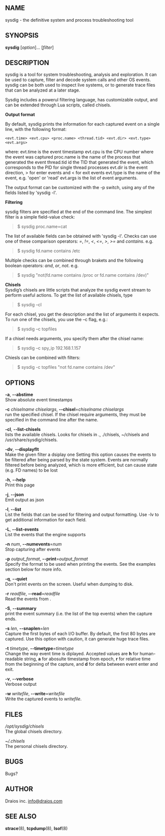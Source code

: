 NAME
----

sysdig - the definitive system and process troubleshooting tool

SYNOPSIS
--------

**sysdig** [*option*]... [*filter*]

DESCRIPTION
-----------

sysdig is a tool for system troubleshooting, analysis and exploration. It can be used to capture, filter and decode system calls and other OS events. 
sysdig can be both used to inspect live systems, or to generate trace files that can be analyzed at a later stage.

Sysdig includes a powerul filtering language, has customizable output, and can be extended through Lua scripts, called chisels.

**Output format**

By default, sysdig prints the information for each captured event on a single line, with the following format:

```<evt.time> <evt.cpu> <proc.name> <thread.tid> <evt.dir> <evt.type> <evt.args>```

where:
 evt.time is the event timestamp
 evt.cpu is the CPU number where the event was captured
 proc.name is the name of the process that generated the event
 thread.tid id the TID that generated the event, which corresponds to the
   PID for single thread processes
 evt.dir is the event direction, > for enter events and < for exit events
 evt.type is the name of the event, e.g. 'open' or 'read'
 evt.args is the list of event arguments.

The output format can be customized with the -p switch, using any of the fields listed by 'sysdig -l'.

**Filtering**  

sysdig filters are specified at the end of the command line. The simplest filter is a simple field-value check:
> $ sysdig proc.name=cat

The list of available fields can be obtained with 'sysdig -l'.
Checks can use one of these comparison operators: _=_, _!=_, _<_, _<=_, _>_, _>=_ and _contains_. e.g.
> $ sysdig fd.name contains /etc

Multiple checks can be combined through brakets and the following boolean operators: _and_, _or_, _not_. e.g.
> $ sysdig "not(fd.name contains /proc or fd.name contains /dev)"

**Chisels**  
Sysdig’s chisels are little scripts that analyze the sysdig event stream to perform useful actions.
To get the list of available chisels, type
> $ sysdig –cl  

For each chisel, you get the description and the list of arguments it expects. 
To run one of the chisels, you use the –c flag, e.g.:
> $ sysdig –c topfiles

If a chisel needs arguments, you specify them after the chisel name:
> $ sysdig –c spy_ip 192.168.1.157

Chiesls can be combined with filters:
> $ sysdig -c topfiles "not fd.name contains /dev"

OPTIONS
-------

**-a**, **--abstime**  
  Show absolute event timestamps
  
**-c** _chiselname_ _chiselargs_, **--chisel**=_chiselname_ _chiselargs_  
  run the specified chisel. If the chisel require arguments, they must be specified in the command line after the name.
  
**-cl**, **--list-chisels**  
  lists the available chisels. Looks for chisels in ., ./chisels, ~/chisels and /usr/share/sysdig/chisels.
  
**-dv**, **--displayflt**  
  Make the given filter a dsiplay one Setting this option causes the events to be filtered after being parsed by the state system. Events are normally filtered before being analyzed, which is more efficient, but can cause state (e.g. FD names) to be lost
  
**-h**, **--help**  
  Print this page
  
**-j**, **--json**         
  Emit output as json
  
**-l**, **--list**  
  List the fields that can be used for filtering and output formatting. Use -lv to get additional information for each field.
  
**-L**, **--list-events**  
  List the events that the engine supports
  
**-n** _num_, **--numevents**=_num_  
  Stop capturing after <num> events
  
**-p** _output_format_, **--print**=_output_format_  
  Specify the format to be used when printing the events. See the examples section below for more info.
  
**-q**, **--quiet**  
  Don't print events on the screen. Useful when dumping to disk.
  
**-r** _readfile_, **--read**=_readfile_  
  Read the events from <readfile>.
  
**-S**, **--summary**  
  print the event summary (i.e. the list of the top events) when the capture ends.
  
**-s** _len_, **--snaplen**=_len_  
  Capture the first <len> bytes of each I/O buffer. By default, the first 80 bytes are captured. Use this option with caution, it can generate huge trace files.
  
**-t** _timetype_, **--timetype**=_timetype_  
  Change the way event time is diplayed. Accepted values are **h** for human-readable string, **a** for abosulte timestamp from epoch, **r** for relative time from the beginning of the capture, and **d** for delta between event enter and exit.
  
**-v**, **--verbose**  
  Verbose output
  
**-w** _writefile_, **--write**=_writefile_  
  Write the captured events to _writefile_.


FILES
-----

*/opt/sysdig/chisels*  
  The global chisels directory.

*~/.chisels*  
  The personal chisels directory.

BUGS
----

Bugs?

AUTHOR
------

Draios inc. <info@draios.com>

SEE ALSO
--------

**strace**(8), **tcpdump**(8), **lsof**(8)
